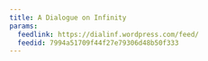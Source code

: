 ```yaml
---
title: A Dialogue on Infinity
params:
  feedlink: https://dialinf.wordpress.com/feed/
  feedid: 7994a51709f44f27e79306d48b50f333
---
```

